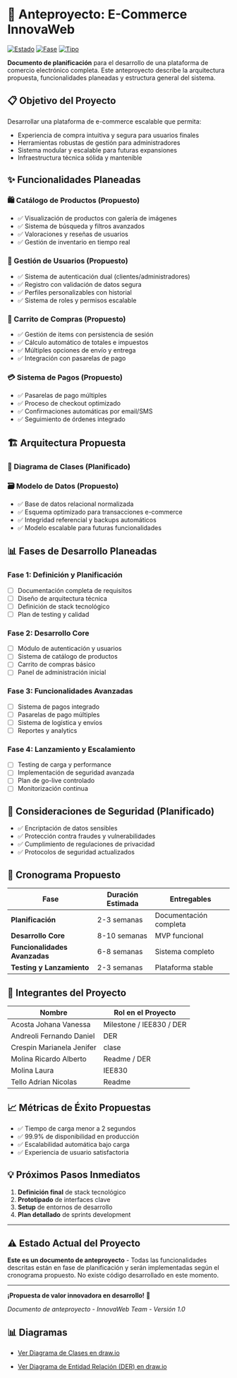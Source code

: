 # 🛒 Anteproyecto: E-Commerce InnovaWeb

[![Estado](https://img.shields.io/badge/Estado-Anteproyecto%20Planeación-blue)]()
[![Fase](https://img.shields.io/badge/Fase-Documentación%20Inicial-lightgrey)]()
[![Tipo](https://img.shields.io/badge/Tipo-Propuesta%20Técnica-orange)]()

**Documento de planificación** para el desarrollo de una plataforma de comercio electrónico completa. Este anteproyecto describe la arquitectura propuesta, funcionalidades planeadas y estructura general del sistema.

## 📋 Objetivo del Proyecto

Desarrollar una plataforma de e-commerce escalable que permita:
- Experiencia de compra intuitiva y segura para usuarios finales
- Herramientas robustas de gestión para administradores
- Sistema modular y escalable para futuras expansiones
- Infraestructura técnica sólida y mantenible

## ✨ Funcionalidades Planeadas

### 🛍️ Catálogo de Productos (Propuesto)
- ✅ Visualización de productos con galería de imágenes
- ✅ Sistema de búsqueda y filtros avanzados
- ✅ Valoraciones y reseñas de usuarios
- ✅ Gestión de inventario en tiempo real

### 👥 Gestión de Usuarios (Propuesto)
- ✅ Sistema de autenticación dual (clientes/administradores)
- ✅ Registro con validación de datos segura
- ✅ Perfiles personalizables con historial
- ✅ Sistema de roles y permisos escalable

### 🛒 Carrito de Compras (Propuesto)
- ✅ Gestión de items con persistencia de sesión
- ✅ Cálculo automático de totales e impuestos
- ✅ Múltiples opciones de envío y entrega
- ✅ Integración con pasarelas de pago

### 💳 Sistema de Pagos (Propuesto)
- ✅ Pasarelas de pago múltiples
- ✅ Proceso de checkout optimizado
- ✅ Confirmaciones automáticas por email/SMS
- ✅ Seguimiento de órdenes integrado

## 🏗️ Arquitectura Propuesta

### 🧩 Diagrama de Clases (Planificado)

### 🗃️ Modelo de Datos (Propuesto)
- ✅ Base de datos relacional normalizada
- ✅ Esquema optimizado para transacciones e-commerce
- ✅ Integridad referencial y backups automáticos
- ✅ Modelo escalable para futuras funcionalidades

## 📊 Fases de Desarrollo Planeadas

### Fase 1: Definición y Planificación
- [ ] Documentación completa de requisitos
- [ ] Diseño de arquitectura técnica
- [ ] Definición de stack tecnológico
- [ ] Plan de testing y calidad

### Fase 2: Desarrollo Core
- [ ] Módulo de autenticación y usuarios
- [ ] Sistema de catálogo de productos
- [ ] Carrito de compras básico
- [ ] Panel de administración inicial

### Fase 3: Funcionalidades Avanzadas
- [ ] Sistema de pagos integrado
- [ ] Pasarelas de pago múltiples
- [ ] Sistema de logística y envíos
- [ ] Reportes y analytics

### Fase 4: Lanzamiento y Escalamiento
- [ ] Testing de carga y performance
- [ ] Implementación de seguridad avanzada
- [ ] Plan de go-live controlado
- [ ] Monitorización continua

## 🔐 Consideraciones de Seguridad (Planificado)

- ✅ Encriptación de datos sensibles
- ✅ Protección contra fraudes y vulnerabilidades
- ✅ Cumplimiento de regulaciones de privacidad
- ✅ Protocolos de seguridad actualizados

## 📅 Cronograma Propuesto

| Fase | Duración Estimada | Entregables |
|------|-------------------|-------------|
| **Planificación** | 2-3 semanas | Documentación completa |
| **Desarrollo Core** | 8-10 semanas | MVP funcional |
| **Funcionalidades Avanzadas** | 6-8 semanas | Sistema completo |
| **Testing y Lanzamiento** | 2-3 semanas | Plataforma stable |

## 👥 Integrantes del Proyecto

| Nombre | Rol en el Proyecto |
|--------|---------------------|
| Acosta Johana Vanessa | Milestone / IEE830 / DER |
| Andreoli Fernando Daniel | DER |
| Crespin Marianela Jenifer | clase |
| Molina Ricardo Alberto | Readme / DER |
| Molina Laura | IEE830 |
| Tello Adrian Nicolas | Readme |

## 📈 Métricas de Éxito Propuestas

- ✅ Tiempo de carga menor a 2 segundos
- ✅ 99.9% de disponibilidad en producción
- ✅ Escalabilidad automática bajo carga
- ✅ Experiencia de usuario satisfactoria

## 💡 Próximos Pasos Inmediatos

1. **Definición final** de stack tecnológico
2. **Prototipado** de interfaces clave
3. **Setup** de entornos de desarrollo
4. **Plan detallado** de sprints development

---

## ⚠️ Estado Actual del Proyecto

**Este es un documento de anteproyecto** - Todas las funcionalidades descritas están en fase de planificación y serán implementadas según el cronograma propuesto. No existe código desarrollado en este momento.

---

**¡Propuesta de valor innovadora en desarrollo!** 🎉

*Documento de anteproyecto - InnovaWeb Team - Versión 1.0*

## 📊 Diagramas

- [Ver Diagrama de Clases en draw.io]([https://viewer.diagrams.net/?tags=%7B%7D&lightbox=1&highlight=0000ff&edit=_blank&layers=1&nav=1&title=Modelo%20Ecommerce&dark=auto#R%3Cmxfile%3E...](https://viewer.diagrams.net/?tags=%7B%7D&lightbox=1&highlight=0000ff&edit=_blank&layers=1&nav=1&title=Modelo%20Ecommerce&dark=auto#R%3Cmxfile%3E%3Cdiagram%20id%3D%22h450xz6p0p0FzPw1LnfT%22%20name%3D%22P%C3%A1gina-1%22%3E7Z1vb9u6FYc%2FjYFtQAJRsiX5ZeO09w5IgaDp3XZfDYzE2Fxl0aDlJumnH2WTtmUeO7JJKsrGpmhtSnZEPjpH5%2Fz4bxBN5i%2B%2FcbyYfWU5KQZhkL8MottBGKI0CsR%2FdcnrpiRF0aZgymkuT9oVPNBfRBbKz01XNCfLxokVY0VFF83CjJUlyapGGeacPTdPe2JF87cu8JRoBQ8ZLvTSf9K8mslahMmu%2FHdCpzP1m1E83hyZY3WyrMlyhnP2vFcUfR5EE85YtXk1f5mQom481S6bz305cnR7YZyUVZsPhJsP%2FMTFStbtj%2BUKc8rk5VWvqs7LZzovcCne3TyxsnqQR5B4jws6LcXrTPxSwkXBT8IrKprrkzxQsYUozWa0yO%2FwK1vVl7ascPZDvbuZMU5%2Fia%2FFhfxOcZhXknw4vk7R%2Fk%2FS%2BMRD%2FU3itECUcrIUn7lX9UcHRV%2FxS%2BPEO7ysZEHGigIvlvRxXa26ZI75lJY3rKrYXBbpzStbvK4xedkrks39G2FzUvFXcYo8OhoONx9R9%2F7m3fPuPgojaQ2zvXsoimJ5%2F8p7d7r95h1e8UIShmlHGu0rKiqyPuGQt6hOtebA2Q8yYQUTYG9LtrkBaFEcFKl7oCBP1dE7YLnAGS2nd%2Btzboe7km%2ByonURE599KtZGMaN5TsqaFqtwhXdoFkxc97ohRjfir7jHJ8H1aDASFz4R79Huvfhbn86rCStFXTBdgyOC%2BzOp2QNIw9ZIJULlzt5kGJgjHOoIRbVEE4rCks0fOfEkLycZd0hydIIkmWNaeJCXg0zH3YGMT4Bc4OXymXHvXg1YItQhzOQETM68TZpwHHbIMdU55rgiFZ2TOuIn2Qz%2FO%2BNENCsrPVQDqEmHUMcaqYKuCWxIqVwMXYRpLhq8IDsu32tst1dIYxfp7CKAU4EfSXHPlrSqb7Holm%2FOPeD3FqLmPUjLGeHUErowaIkuNSenMvc9exyENwUTCdZf%2FurtzwAiSrqzP4SOUBRJvMdohHHYJUZd9REYxcXei2ajhSdpRDKJOySpKzqCJM6qlUDwC3ugFoBGQZdAdX3nUz6nJa1rlwskPZJlo%2BH1aLj3Mxp8XFUWjaUcI6EnIyg2SnToaGwjOhr5wPZ4YLu1idYmOwrbwbOBTld%2FhAeeijqKxhEOmLN8lVVs6X2wEVFQmAWIRiMLSHUNaB%2Bp7CDzRM2IjocdEtXVoE3A%2B43U1SSepRlLFLZ8WlqBOYZgZnj%2BSDH%2FxgpP05RmHHVHM9SFoUlB64i1V6FudI2GYTpK1L%2FxB451Y8VX8h6q8HOfdwzwDocWMpxQ15CuJpiL4I%2BJ0ky98varGj1ozVclrID5QjjVeUY0dSnp6k4kq4MwLur63JOc5gJnPN3ULpiJg8JucLE5svSkDUjHgDLhjHSkofI5qgG7MRAyQews5KjAoKFaJZxyMsX8UyG9r4%2BajHiiAFDwnRmjPnhIEOVEqb61a%2FU8zXgOUYc8QRVJXOzv6nHpaZrRTAC5wRlNUEDKyX8w%2FwcWTNaDTjxQI6Bhp%2B5W14%2BUsKtBfM8sFV2jxp8PnKQi1SG%2BfbzGgD%2BGuuHC1EbIpItMfqg8YLdpa64qOW1JUZ1nNN1B15b8YHmLLOOwQ5aAbLRlmZNlxunCj%2BU0BDqGhF9XQAHlKCcZneP6rAUXL70MaAIThVAPmyuaR6eWifxFhB0epAHIUdsBSDZAnppgluGKTOt01PM04Zm2Hetpg6cfWnRKtj0b3nYsQQeD5iNQFdqN7nyoXavXEcx4hl06V1AYYo8VKQm%2FpcsFK%2BkjLWiOc4%2FVDOuoSx%2Bry0OTI%2F3Y76kOhR9YDkpRUw5KILNVX9tQg%2BKhBcCAGrTfy%2F33isy3xLdd3VSU%2Bv7tHfTofLEIEBggyOo8o4UVALFol49WrDYqz%2FJyljGQjTpjiXzQezzoPZ%2FduKWztRDzDnVZaDdWQXW6%2BODICCcKurRFcIoaKeiclp6oLaJRSwu1QhQeTrRNSye4rHwKY840BpQGZ0zBAUWirbNVgfn3OvrxOI1whgEwhckZTng8kWjH2jz9cD8LODvNTXTdSA2s9vqCnVUZD%2BZEgPqCCpus6wtDYLUiP9pEo7o1AyMBAaJoxUgBkWi3oJ%2BwFMBcPUszAcEVy5EXg5yyhAQFZyxPjhyinGT1uKHP5U8%2F3sSIKYKWMnYGNdRYeYXPBB60wAIEz4LEN3pj0aLP62elz08MgXZpjaAiNK17tTH%2FUpPl2PM04gnKB854HlGDyowUfnqZHZ5dpiYjXQ66x1OvHlhTD0aHk1USYCS1WirKunww0uUhLx%2FoWLdWYCQfQBSt2Ci0YvU25ZwLq%2FDpiQlLSD5wxvKUFCS%2BjeUM9L%2Bep5mE4IpnfGoimZf2jFmC0oEzmH5w0Anp4AJ4kHQAwbMgHagZh83EZMFZRpYiMRE%2B1aclhjC7tERQCBIXS59Ei3sdyAZQUDdwBvSUDjRhc2Goj1jkj56pGdMu85JY14ImR6cBvqeAEF%2BnH1hC2D5Ft8sPhZDgB65AboMysImZlxA0rFtjaC8hAPOQIIrqPCOIpzYv8%2BtdGLOE1pByxhKQg%2Fx6F5aBItTSx1ohOtZY%2BbzTBB60ZRIEz0LemYDbl8mJu36PB0tAR8A61K6sMdFHBTVmcfrA1tbMXTWSdudzgZVvA2BqtpXANtEVo6vd2n3B4tgyfv%2B%2Fhpu0R3wqxoXm2tuw26MLDWVy2pFHaYASDHFdoQSWGtr1eC5Xj36crSlOOMB1xdMvNXQiwL0AHhjgullqKAEnjKn5fw%2FSFn2AawYUDHBdWaMuBtUBbg%2FnjX3s%2BBYFagf0kwGuWmfIfoALCEU%2BwD1puOdPI4MWk4Lmetqw26MrT%2FsA1wJKKMB1hTI9OYtss8TtHyWt6u0kPVQDqGCY64yqHz90Ksw9Hx4U5kLwLIS5qa4G%2BTDXujVCYa4za9T1oN0eK70Kc%2F%2BXtpBMGxEvtD612lPS%2Bv6RKaAa%2BXj3lAVvTcRoB0kIqI29dVJ9fNHVdgfYIDuyF6ynecbMh5bmaYXm0XFEi1VZrWCv7GGeMe0B0BacwTw1nigT31f61MWUJ%2BrU16Y%2BdTmeulwAr61rtZG66LpQvY5mXssHfldBW0AheciVNY7BQUVqZVTP1BJTcKdIZ0z1YUUavGzFf5J8sJcifuJ83aSPRb1XUjNvRLEq%2BELrX7tuYlLm6jMSMXmh1b%2FUUfH6z%2Fr1dbI%2BV9RhfUg0unz75%2BCNVHDJVjyT1ytrIC5hStRZ0kxIPiUnGXBS4Ir%2BJI0vhxp4%2FVFRJ%2Fy6d4K8k3bffM82waQEH6nrUHmLVFx3sDbfuEO3vbR2NCG5qEuaqEFzHB3gTG3xVHMN3plnqva1dsVTF4vkntlnYFWIjpvgNQr3uCErNhjo0JRu%2Bs7Q4rgJLZY%2B0Bo0XfDRFfi6De7qeFGpYodx5A3Ofkw5W5X54eOy1gGlcYZ7z0oVbcIPSx3auP2DSR69ktVojaf1Q0iXVP7WQYsdiS4epfZopc2cNZmuW1SUlLrwZOQX0rQLv6AWM35nvzBW26C78gu6OtFLv9B%2Beqdzv6APFemixS7wC2e3mbMm07PuTFTTumtoxHlxvO8aUMMxXKOkrW9QfqAR6PXDNwzTg0kBgZwlYMs5oEBPrrt4Bp7tHdT99f7eAQV67trTsOHsRnPXZnqGSMusWL06dA%2FJaNCIHERzXBI6qPShj%2B4haIYODtyDngn2MXjY3V998A96ItZP%2F3BBq7lrND0Xk8sVWXUQm%2FTBZmYBuQc10KMz99Bo5nNNXE%2Fp%2Bmni7SfKujfx98mpLjHxs1vNXaPpadWivqqSZJb1A%2BtGHgIpgpLzPoaR6%2FlZP428%2FQZTzo0c6alRX4387FZz12h6cjQly3pkQncP8ji5yMhVJ1kPA%2F3DDjz7gT7SE7ReOojt%2FdUHB6EnRz0N9M9vNXeNpmdHGZsvVsJJrMclixZo7ydyiueszL%2FPaDk46EAeDpodyKjrmAGSFdVc2A8RMyA9JctJhYtivYxzQPQBqh2Aavb0x6GrFC7pR6cxQmPnnl%2FP%2F5YMWgLP6HG9nsYB21dTtw%2FittjUEKcePq%2B3sjo8QOPN8x1Q1jPWPur8u7uxD8%2F3j9IPeEGruWs0PdOckWyGz362v%2BlUmo%2BCA7W%2F6VTCyMip9GPU1zBpTiezPeoLhe%2FTF3hytC10s%2FeoL3A7JbAfadNJH%2FFevYHiLWes2r8vOV7MvrK8bpHP%2FwU%3D%3C%2Fdiagram%3E%3C%2Fmxfile%3E))


- [Ver Diagrama de Entidad Relación (DER) en draw.io]([https://viewer.diagrams.net/?tags=%7B%7D&lightbox=1&highlight=0000ff&edit=_blank&layers=1&nav=1&title=Modelo%20Ecommerce&dark=auto#R%3Cmxfile%3E...](https://viewer.diagrams.net/index.html?tags=%7B%7D&lightbox=1&highlight=0000ff&edit=_blank&layers=1&nav=1&title=ERD_con_relaciones.drawio&dark=auto#R%3Cmxfile%3E%3Cdiagram%20name%3D%22ERD%22%20id%3D%220%22%3E3Zldc6IwFIZ%2FDTPdi91BsGovqVrX2W7t%2BLF76USImGlImBC03V%2B%2FQaISCTW7Y9Xam8I5JyG85yE5iZbbjl57DMSLnzSA2HLs4NVyO5bj1Ny6I%2F5llrfc0nRauSFkKJBBO8MI%2FYHSaEtrigKYKIGcUsxRrBp9Sgj0uWIDjNGVGjanWH1qDEJYMox8gMvW3yjgi9zacpo7%2B3eIwsXmybXGXe6JwCZYvkmyAAFdFUxu13LbjFKeX0WvbYgz8Ta65O0eKrzbgTFIuEmDyWjiDfuDUd5uCXAqX9FyGlj0cD8TF2F2sYvMHaLPrW8bzLInSaN4hGPfPP%2F4ovUSGs0Y1LpgBFA2xptJRdsYJMmKskDrZBRr7XPoL8DUZxD4iBJtSCoIiugU0xDpA4DP0ZLKzPG3DQ4iiXF2yQRrgISZ%2BX61QByOYuBnjpX4DIRtwSMs7mrrUaYkgFkS7GxsCOM2xZSt%2B3MDAFtzX9gTzugLLHgafgvO5mvF9%2FMsU7%2BEjMPXgknmvQdpBDl7EyHSW5cIvqm3qx3QtZa0LYow30ojkB9RuO15x5m4kKjpsXseDjqT9tiEu0LoR4Mn5hSfobiSj1gkGFGtK%2BHUf9F6fMBhSBkC%2BrFGYq4g05Tpod0AZ8DzNTJpDmXj9ghQdjv9jhGSm8CjAJkmKWCITvOoh4ooTjnQMwITLtYQPdBIpD%2FDYwrJsoJcg3kxDxEspgCjP1fMW92YN%2FcIvHW6Y%2B%2FxsTs15q7U4Cj8xTBAwSH8YkaD1OeHwnxAOAqAfmXOp89pShDPgNfPo%2BlMkn6NfDWM%2BXKOsMi2vXG3Nxj2PQO0irEnXWavIs3O3f%2FVUs0jzCJtbzjsjwcmKZaB7%2BfXYFEymRKq5wNlTQkZDNer11VyYF6%2F2Ecg4Zf3OBh67f7gqWvwxavRJ2QiTokoJPaLDcmLeGtSWh2uuOAtzRwnXSGevZ5RvZuHna7aiCjh%2BvpAvCIVzWMQ6v3vFMOcAZKAvBxG%2BgolRyzv%2FCrxMi9AjlHg1mzbLtElBmxbXcdqNay7zPVUkhqSwMsO6cTdDGfbapFWEjwgvBG2oHFJPXv99556CU2ZLx%2BlHn%2BJiSeEXLMZhIFyHlgpt%2F3Nrit6f90cljCIgdjKq%2BeHOm1l388UiWHv%2BtlrQefzRIx0PxfbEZmmp3bZ6VGSUMyOdut0MEvGSfgHwJ2Sgk8FBetnV1A9aLtMDd3LpnB%2FH6VME6q%2BZ5GvftnyVc%2BxytblLNLdftqv9%2FzaNT4rduV90ln0a35a9i5EwNZBAGtnFbCqeCnsuj5cN3G7%2BzE5rxF3P8m73b8%3D%3C%2Fdiagram%3E%3C%2Fmxfile%3E#%7B%22pageId%22%3A%220%22%7D))
